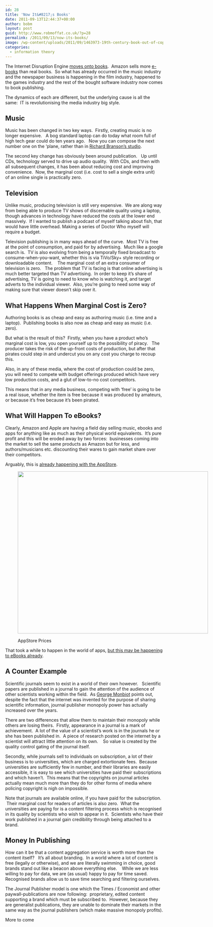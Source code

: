 ```yaml
---
id: 28
title: 'Now It&#8217;s Books'
date: 2011-09-13T12:44:37+00:00
author: bobm
layout: post
guid: http://www.robmoffat.co.uk/?p=28
permalink: /2011/09/13/now-its-books/
image: /wp-content/uploads/2011/09/1463973-19th-century-book-out-of-copyright-leather-bound-isolated-on-white.jpg
categories:
  - information theory
---
```

The Internet Disruption Engine [moves onto books](http://techcrunch.com/2011/09/09/death-of-books/).  Amazon sells more [e-books](http://www.fastcompany.com/1754259/amazon-declares-the-e-book-era-has-arrived) than real books.  So what has already occurred in the music industry and the newspaper business is happening in the film industry, happened to the games industry and the rest of the bought software industry now comes to book publishing.

The dynamics of each are different, but the underlying cause is all the same:  IT is revolutionising the media industry big style.

## Music

Music has been changed in two key ways.  Firstly, creating music is no longer expensive.   A bog standard laptop can do today what room full of high tech gear could do ten years ago.   Now you can compose the next number one on the &#8216;plane, rather than in [Richard Branson&#8217;s studio](http://en.wikipedia.org/wiki/The_Manor_Studio).

The second key change has obviously been around publication.   Up until CDs, technology served to drive up audio quality.  With CDs, and then with all subsequent changes, it has been about reducing cost and improving convenience.  Now, the marginal cost (i.e. cost to sell a single extra unit) of an online single is practically zero.

## Television

Unlike music, producing television is still very expensive.  We are along way from being able to produce TV shows of discernable quality using a laptop, though advances in technology have reduced the costs at the lower end massively.  If I wanted to publish a podcast of myself talking about fish, that would have little overhead. Making a series of Doctor Who myself will require a budget.

Television publishing is in many ways ahead of the curve.  Most TV is free at the point of consumption, and paid for by advertising.  Much like a google search is.  TV is also evolving from being a temporally fixed broadcast to consume-when-you-want, whether this is via TiVo/Sky+ style recording or downloadable content.    The marginal cost of an extra consumer of television is zero.   The problem that TV is facing is that online advertising is much better targeted than TV advertising.  In order to keep it&#8217;s share of advertising, TV is going to need to know who is watching it, and target adverts to the individual viewer.  Also, you&#8217;re going to need some way of making sure that viewer doesn&#8217;t skip over it.

## What Happens When Marginal Cost is Zero?

Authoring books is as cheap and easy as authoring music (i.e. time and a laptop).  Publishing books is also now as cheap and easy as music (i.e. zero).

But what is the result of this?  Firstly, when you have a product who&#8217;s marginal cost is low, you open yourself up to the possibility of piracy.   The producer takes the risk of the up-front costs of production, but after that pirates could step in and undercut you on any cost you charge to recoup this.

Also, in any of these media, where the cost of production could be zero, you will need to compete with budget offerings produced which have very low production costs, and a glut of low-to-no cost competitors.

This means that in any media business, competing with &#8216;free&#8217; is going to be a real issue, whether the item is free because it was produced by amateurs, or because it&#8217;s free because it&#8217;s been pirated.

## What Will Happen To eBooks?

Clearly, Amazon and Apple are having a field day selling music, ebooks and apps for anything like as much as their physical world equivalents.  It&#8217;s pure profit and this will be eroded away by two forces:  businesses coming into the market to sell the same products as Amazon but for less, and authors/musicians etc. discounting their wares to gain market share over their competitors.

Arguably, this is [already happening with the AppStore](http://techcrunch.com/2009/05/20/report-iphone-applications-are-getting-cheaper/).<figure style="width: 607px" class="wp-caption aligncenter">

<img title="AppStore Prices" src="http://tctechcrunch.files.wordpress.com/2009/05/price_distribution.png?w=640" alt="" width="607" height="517" /><figcaption class="wp-caption-text">AppStore Prices</figcaption></figure> 

That took a while to happen in the world of apps, [but this may be happening to eBooks already](http://www.teleread.com/publishing/despite-agency-model-indications-are-that-average-ebook-price-going-down/).

## A Counter Example

Scientific journals seem to exist in a world of their own however.   Scientific papers are published in a journal to gain the attention of the audience of other scientists working within the field.  As [George Monbiot](http://www.monbiot.com/2011/08/29/the-lairds-of-learning/) points out, despite the fact that the internet was invented for the purpose of sharing scientific information, journal publisher monopoly power has actually increased over the years.

There are two differences that allow them to maintain their monopoly while others are losing theirs.  Firstly, appearance in a journal is a mark of achievement.  A lot of the value of a scientist&#8217;s work is in the journals he or she has been published in.  A piece of research posted on the internet by a scientist will attract little attention on its own.    So value is created by the quality control gating of the journal itself.

Secondly, while journals sell to individuals on subscription, a lot of their business is to universities, which are charged extortionate fees.  Because universities are sufficiently few in number, and their libraries are easily accessible, it is easy to see which universities have paid their subscriptions and which haven&#8217;t.  This means that the copyrights on journal articles actually mean much more than they do for other forms of media where policing copyright is nigh on impossible.

Note that journals are available online, if you have paid for the subscription.  Their marginal cost for readers of articles is also zero.  What the universities are paying for is a content filtering process which is recognised in its quality by scientists who wish to appear in it.  Scientists who have their work published in a journal gain credibility through being attached to a brand.

## Money In Publishing

How can it be that a content aggregation service is worth more than the content itself?   It&#8217;s all about branding.  In a world where a lot of content is free (legally or otherwise), and we are literally swimming in choice, good brands stand out like a beacon above everything else.    While we are less willing to pay for data, we are (as usual) happy to pay for time saved.   Recognised brands allow us to save time searching and filtering ourselves.

The Journal Publisher model is one which the Times / Economist and other paywall-publications are now following:  proprietary, edited content supporting a brand which must be subscribed to.  However, because they are generalist publications, they are unable to dominate their markets in the same way as the journal publishers (which make massive monopoly profits).

More to come

&nbsp;

&nbsp;

&nbsp;